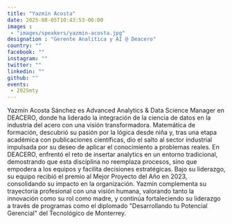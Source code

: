 ```yaml
---
title: "Yazmín Acosta"
date: 2025-08-05T10:43:53-06:00
images : 
 - "images/speakers/yazmin-acosta.jpg"
designation : "Gerente Analitica y AI @ Deacero"
country: ""
facebook: ""
instagram: ""
twitter: ""
linkedin: ""
github: ""
events: 
 - 2025mty
---
```


Yazmín Acosta Sánchez es Advanced Analytics & Data Science Manager en DEACERO, donde ha liderado la integración de la ciencia de datos en la industria del acero con una visión transformadora. Matemática de formación, descubrió su pasión por la lógica desde niña y, tras una etapa académica con publicaciones científicas, dio el salto al sector industrial impulsada por su deseo de aplicar el conocimiento a problemas reales. En DEACERO, enfrentó el reto de insertar analytics en un entorno tradicional, demostrando que esta disciplina no reemplaza procesos, sino que empodera a los equipos y facilita decisiones estratégicas. Bajo su liderazgo, su equipo recibió el premio al Mejor Proyecto del Año en 2023, consolidando su impacto en la organización. Yazmín complementa su trayectoria profesional con una visión humana, valorando tanto la innovación como su rol como madre, y continúa fortaleciendo su liderazgo a través de programas como el diplomado "Desarrollando tu Potencial Gerencial" del Tecnológico de Monterrey.
